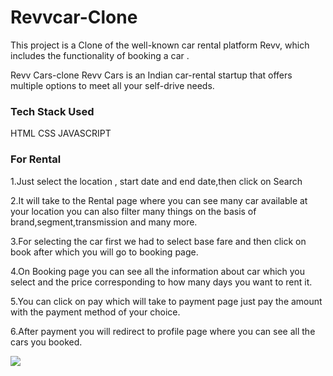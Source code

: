 # Revvcar-Clone
This project is a  Clone of the well-known car rental platform Revv, which includes the functionality of booking a car .

Revv Cars-clone
Revv Cars is an Indian car-rental startup that offers multiple options to meet all your self-drive needs.

### Tech Stack Used
HTML
CSS
JAVASCRIPT

### For Rental
1.Just select the location , start date and end date,then click on Search

2.It will take to the Rental page where you can see many car available at your location you can also filter many things on the basis of brand,segment,transmission and many more.

3.For selecting the car first we had to select base fare and then click on book after which you will go to booking page.

4.On Booking page you can see all the information about car which you select and the price corresponding to  how many days you want to rent it.

5.You can click on pay which will take to payment page just pay the amount with the payment method of your choice.

6.After payment you will redirect to profile page where you can see all the cars you booked.

<img src = "https://user-images.githubusercontent.com/65214761/158760636-b3598135-0813-4cbd-847f-1104ac0a7091.png">
